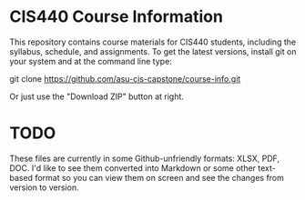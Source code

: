CIS440 Course Information
===========

This repository contains course materials for CIS440 students, including the syllabus, schedule, and assignments.  To get the latest versions, install git on your system and at the command line type:

git clone https://github.com/asu-cis-capstone/course-info.git

Or just use the "Download ZIP" button at right.

TODO
====
These files are currently in some Github-unfriendly formats: XLSX, PDF, DOC.  I'd like to see them converted into Markdown or some other text-based format so you can view them on screen and see the changes from version to version.